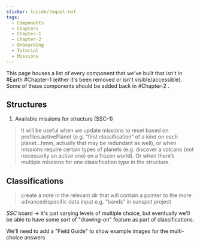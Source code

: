 ```yaml
---
sticker: lucide//equal-not
tags:
  - Components
  - Chapters
  - Chapter-1
  - Chapter-2
  - Onboarding
  - Tutorial
  - Missions
---
```

This page houses a list of every component that we've built that isn't in #Earth #Chapter-1 (either it's been removed or isn't visible/accessible). Some of these components should be added back in #Chapter-2 .

## Structures
1. Available missions for structure (SSC-1)
> 	It will be useful when we update missions to reset based on profiles.activePlanet (e.g. “first classification” of a kind on each planet…hmm, actually that may be redundant as well), or when missions require certain types of planets (e.g. discover a volcano (not necessarily an active one) on a frozen world). Or when there’s multiple missions for one classification type in the structure.


## Classifications
> create a note in the relevant dir that will contain a pointer to the more advanced/specific data input e.g. “bands” in sunspot project

*SSC* board -> it's just varying levels of multiple choice, but eventually we'll be able to have some sort of "drawing-on" feature as part of classifications.

We'll need to add a "Field Guide" to show example images for the multi-choice answers